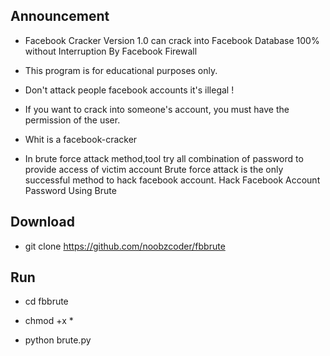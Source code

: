 
## Announcement 

* Facebook Cracker Version 1.0 can crack into Facebook Database 100% without Interruption By Facebook Firewall
* This program is for educational purposes only.
* Don't attack people facebook accounts it's illegal !
* If you want to crack into someone's account, you must have the permission of the user.

* Whit is a facebook-cracker

* In brute force attack method,tool try all combination of password to provide access of victim account Brute force attack is the only successful method to hack facebook account. Hack Facebook Account Password Using Brute


## Download
* git clone https://github.com/noobzcoder/fbbrute


## Run
* cd fbbrute
* chmod +x *

* python brute.py

